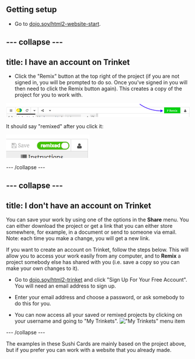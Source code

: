 ## Getting setup

+ Go to [dojo.soy/html2-website-start](http://dojo.soy/html2-website-start). 

--- collapse ---
---
title: I have an account on Trinket
---

- Click the "Remix" button at the top right of the project \(if you are not signed in, you will be prompted to do so. Once you've signed in you will then need to click the Remix button again\). This creates a copy of the project for you to work with. 

![Remix button](images/tktRemixButtonArrow.png)

It should say "remixed" after you click it:

![Button now says "remixed"](images/tktRemixedSmall.png)

--- /collapse ---

--- collapse ---
---
title: I don't have an account on Trinket
---

You can save your work by using one of the options in the **Share** menu. You can either download the project or get a link that you can either store somewhere, for example, in a document or send to someone via email.
Note: each time you make a change, you will get a new link.

If you want to create an account on Trinket, follow the steps below. This will allow you to access your work easily from any computer, and to **Remix** a project somebody else has shared with you (i.e. save a copy so you can make your own changes to it).


- Go to [dojo.soy/html2-trinket](http://dojo.soy/html2-trinket) and click "Sign Up For Your Free Account". You will need an email address to sign up. 

- Enter your email address and choose a password, or ask somebody to do this for you.

- You can now access all your saved or remixed projects by clicking on your username and going to "My Trinkets".
!["My Trinkets" menu item](images/MyTrinketsMenuWide.png)

--- /collapse ---

The examples in these Sushi Cards are mainly based on the project above, but if you prefer you can work with a website that you already made.
